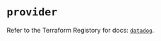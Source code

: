 # `provider`

Refer to the Terraform Registory for docs: [`datadog`](https://registry.terraform.io/providers/datadog/datadog/3.27.0/docs).
